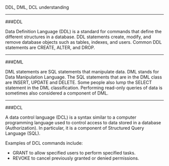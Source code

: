 DDL, DML, DCL understanding

---

###DDL

Data Definition Language (DDL) is a standard for commands that define the different structures in a database. DDL statements create, modify, and remove database objects such as tables, indexes, and users. Common DDL statements are CREATE, ALTER, and DROP.

---

###DML

DML statements are SQL statements that manipulate data. DML stands for Data Manipulation Language. The SQL statements that are in the DML class are INSERT, UPDATE and DELETE. Some people also lump the SELECT statement in the DML classification.
Performing read-only queries of data is sometimes also considered a component of DML.

---

###DCL

A data control language (DCL) is a syntax similar to a computer programming language used to control access to data stored in a database (Authorization). In particular, it is a component of Structured Query Language (SQL).

Examples of DCL commands include:
  - GRANT to allow specified users to perform specified tasks.
  - REVOKE to cancel previously granted or denied permissions.


